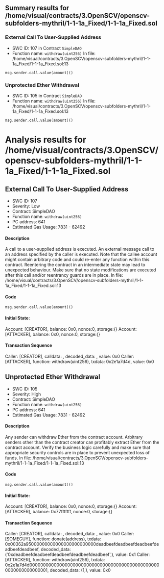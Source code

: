 ## Summary results for /home/visual/contracts/3.OpenSCV/openscv-subfolders-mythril/1-1-1a_Fixed/1-1-1a_Fixed.sol
### External Call To User-Supplied Address
- SWC ID: 107 in Contract `SimpleDAO`
- Function name: `withdraw(uint256)`
In file: /home/visual/contracts/3.OpenSCV/openscv-subfolders-mythril/1-1-1a_Fixed/1-1-1a_Fixed.sol:13
```
msg.sender.call.value(amount)()
```
### Unprotected Ether Withdrawal
- SWC ID: 105 in Contract `SimpleDAO`
- Function name: `withdraw(uint256)`
In file: /home/visual/contracts/3.OpenSCV/openscv-subfolders-mythril/1-1-1a_Fixed/1-1-1a_Fixed.sol:13
```
msg.sender.call.value(amount)()
```
# Analysis results for /home/visual/contracts/3.OpenSCV/openscv-subfolders-mythril/1-1-1a_Fixed/1-1-1a_Fixed.sol

## External Call To User-Supplied Address
- SWC ID: 107
- Severity: Low
- Contract: SimpleDAO
- Function name: `withdraw(uint256)`
- PC address: 641
- Estimated Gas Usage: 7831 - 62492

#### Description

A call to a user-supplied address is executed.
An external message call to an address specified by the caller is executed. Note that the callee account might contain arbitrary code and could re-enter any function within this contract. Reentering the contract in an intermediate state may lead to unexpected behaviour. Make sure that no state modifications are executed after this call and/or reentrancy guards are in place.
In file: /home/visual/contracts/3.OpenSCV/openscv-subfolders-mythril/1-1-1a_Fixed/1-1-1a_Fixed.sol:13

#### Code

```
msg.sender.call.value(amount)()
```

#### Initial State:

Account: [CREATOR], balance: 0x0, nonce:0, storage:{}
Account: [ATTACKER], balance: 0x0, nonce:0, storage:{}

#### Transaction Sequence

Caller: [CREATOR], calldata: , decoded_data: , value: 0x0
Caller: [ATTACKER], function: withdraw(uint256), txdata: 0x2e1a7d4d, value: 0x0


## Unprotected Ether Withdrawal
- SWC ID: 105
- Severity: High
- Contract: SimpleDAO
- Function name: `withdraw(uint256)`
- PC address: 641
- Estimated Gas Usage: 7831 - 62492

#### Description

Any sender can withdraw Ether from the contract account.
Arbitrary senders other than the contract creator can profitably extract Ether from the contract account. Verify the business logic carefully and make sure that appropriate security controls are in place to prevent unexpected loss of funds.
In file: /home/visual/contracts/3.OpenSCV/openscv-subfolders-mythril/1-1-1a_Fixed/1-1-1a_Fixed.sol:13

#### Code

```
msg.sender.call.value(amount)()
```

#### Initial State:

Account: [CREATOR], balance: 0x0, nonce:0, storage:{}
Account: [ATTACKER], balance: 0x77fffffff, nonce:0, storage:{}

#### Transaction Sequence

Caller: [CREATOR], calldata: , decoded_data: , value: 0x0
Caller: [SOMEGUY], function: donate(address), txdata: 0x00362a95000000000000000000000000deadbeefdeadbeefdeadbeefdeadbeefdeadbeef, decoded_data: ('0xdeadbeefdeadbeefdeadbeefdeadbeefdeadbeef',), value: 0x1
Caller: [ATTACKER], function: withdraw(uint256), txdata: 0x2e1a7d4d0000000000000000000000000000000000000000000000000000000000000001, decoded_data: (1,), value: 0x0


